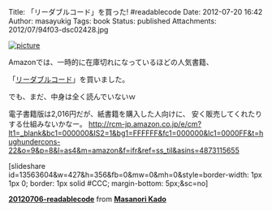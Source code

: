 Title: 「リーダブルコード」を買った! #readablecode
Date: 2012-07-20 16:42
Author: masayukig
Tags: book
Status: published
Attachments: 2012/07/94f03-dsc02428.jpg


[![picture](https://masayukig.files.wordpress.com/2012/07/94f03-dsc02428.jpg?w=300)
](https://masayukig.files.wordpress.com/2012/07/94f03-dsc02428.jpg)





Amazonでは、一時的に在庫切れになっているほどの人気書籍、



「[リーダブルコード](http://www.oreilly.co.jp/books/9784873115658/)」を買いました。





でも、まだ、中身は全く読んでいないｗ



電子書籍版は2,016円だが、紙書籍を購入した人向けに、
安く販売してくれたりする仕組みないかなー。
<http://rcm-jp.amazon.co.jp/e/cm?lt1=_blank&bc1=000000&IS2=1&bg1=FFFFFF&fc1=000000&lc1=0000FF&t=hughundercons-22&o=9&p=8&l=as4&m=amazon&f=ifr&ref=ss_til&asins=4873115655>




\[slideshare id=13563604&w=427&h=356&fb=0&mw=0&mh=0&style=border-width:
1px 1px 0; border: 1px solid \#CCC; margin-bottom: 5px;&sc=no\]


**[20120706-readablecode](http://www.slideshare.net/kdmsnr/20120706readablecode "20120706-readablecode")**
from **[Masanori Kado](http://www.slideshare.net/kdmsnr)**

